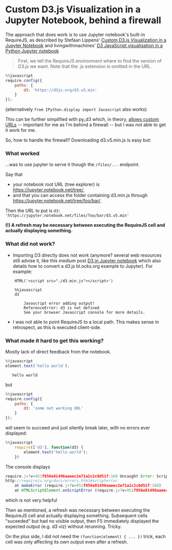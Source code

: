 # Custom D3.js Visualization in a Jupyter Notebook, behind a firewall


The approach that does work is to use Jupyter notebook's built-in RequireJS, as described by Stefaan Lippens' [Custom D3.js Visualization in a Jupyter Notebook](https://www.stefaanlippens.net/jupyter-custom-d3-visualization.html) and livingwithmachines' [D3 JavaScript visualisation in a Python Jupyter notebook](http://livingwithmachines.ac.uk/d3-javascript-visualisation-in-a-python-jupyter-notebook/)

> First, we tell the RequireJS environment where to find the version of D3.js we want. Note that the .js extension is omitted in the URL.

```javascript
%%javascript
require.config({
    paths: {
        d3: 'https://d3js.org/d3.v5.min'
    }
});
```

(alternatively `from IPython.display import Javascript` also works)

This can be further simplified with py_d3 which, in theory, [allows custom URLs](https://github.com/ResidentMario/py_d3/pull/11) -- important for me as I'm behind a firewall -- but I was not able to get it work for me.

So, how to handle the firewall? Downloading d3.v5.min.js is easy but:

### What worked
...was to use jupyter to serve it though the `/files/...` endpoint.

Say that 
* your notebook root URL (tree explorer) is https://jupyter.notebook.net/tree/, 
* and that you can access the folder containing d3.min.js through https://jupyter.notebook.net/tree/foo/bar/.

Then the URL to put is `d3: 'https://jupyter.notebook.net/files/foo/bar/d3.v5.min'`

**(!) A refresh may be necessary between executing the RequireJS cell and actually displaying something.**

### What did not work?

- Importing D3 directly does not work (anymore? several web resources still advise it, like this medium post [D3 in Jupyter notebook](https://medium.com/@stallonejacob/d3-in-juypter-notebook-685d6dca75c8) which also details how to convert a d3.js bl.ocks.org example to Jupyter). For example:

```
    HTML('<script src="./d3.min.js"></script>')

    %%javascript
    d3
```

```
        Javascript error adding output!
        ReferenceError: d3 is not defined
        See your browser Javascript console for more details.
```

- I was not able to point RequireJS to a local path. This makes sense in retrospect, as this is executed client-side.

### What made it hard to get this working?

Mostly lack of direct feedback from the notebook.

```javascript
%%javascript
element.text('hello world');
```
`   hello world`

but

```javascript
%%javascript
require.config({
    paths: {
        d3: 'some not working URL'
    }
});
```

will seem to succeed and just silently break later, with no errors ever displayed:

```javascript
%%javascript
    require(['d3'], function(d3) {   
        element.text('hello world');
    })
```

The console displays

```javascript
require.js?v=951f856e81496aaeec2e71a1c2c0d51f:168 Uncaught Error: Script error for "d3"
http://requirejs.org/docs/errors.html#scripterror
    at makeError (require.js?v=951f856e81496aaeec2e71a1c2c0d51f:168)
    at HTMLScriptElement.onScriptError (require.js?v=951f856e81496aaeec2e71a1c2c0d51f:1735)
```
which is not very helpful

Then as mentioned, a refresh was necessary between executing the RequireJS cell and actually displaying something. Subsequent cells "suceeded" but had no visible output, then F5 immediately displayed the expected output (e.g. d3 viz) without rerunning. Tricky.

On the plus side, I did not need the `(function(element) { ... })` trick, each cell was only affecting its own output even after a refresh.
